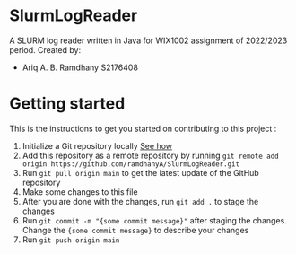 # SlurmLogReader
A SLURM log reader written in Java for WIX1002 assignment of 2022/2023 period. Created by:
- Ariq A. B. Ramdhany S2176408

# Getting started
This is the instructions to get you started on contributing to this project : 
1. Initialize a Git repository locally [See how](https://www.atlassian.com/git/tutorials/setting-up-a-repository)
2. Add this repository as a remote repository by running `git remote add origin https://github.com/ramdhanyA/SlurmLogReader.git`
3. Run `git pull origin main` to get the latest update of the GitHub repository
4. Make some changes to this file
5. After you are done with the changes, run `git add .` to stage the changes
6. Run `git commit -m "{some commit message}"` after staging the changes. Change the `{some commit message}` to describe your changes
7. Run `git push origin main`